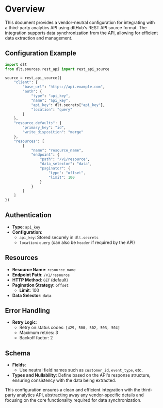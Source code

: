 # Overview

This document provides a vendor-neutral configuration for integrating with a third-party analytics API using dltHub's REST API source format. The integration supports data synchronization from the API, allowing for efficient data extraction and management.

## Configuration Example

```python
import dlt
from dlt.sources.rest_api import rest_api_source

source = rest_api_source({
    "client": {
        "base_url": "https://api.example.com",
        "auth": {
            "type": "api_key",
            "name": "api_key",
            "api_key": dlt.secrets["api_key"],
            "location": "query"
        }
    },
    "resource_defaults": {
        "primary_key": "id",
        "write_disposition": "merge"
    },
    "resources": [
        {
            "name": "resource_name",
            "endpoint": {
                "path": "/v1/resource",
                "data_selector": "data",
                "paginator": {
                    "type": "offset",
                    "limit": 100
                }
            }
        }
    ]
})
```

## Authentication

- **Type**: `api_key`
- **Configuration**: 
  - `api_key`: Stored securely in `dlt.secrets`
  - `location`: `query` (can also be `header` if required by the API)

## Resources

- **Resource Name**: `resource_name`
- **Endpoint Path**: `/v1/resource`
- **HTTP Method**: `GET` (default)
- **Pagination Strategy**: `offset`
  - **Limit**: 100
- **Data Selector**: `data`

## Error Handling

- **Retry Logic**: 
  - Retry on status codes: `[429, 500, 502, 503, 504]`
  - Maximum retries: 3
  - Backoff factor: 2

## Schema

- **Fields**: 
  - Use neutral field names such as `customer_id`, `event_type`, etc.
- **Types and Nullability**: Define based on the API's response structure, ensuring consistency with the data being extracted.

This configuration ensures a clean and efficient integration with the third-party analytics API, abstracting away any vendor-specific details and focusing on the core functionality required for data synchronization.